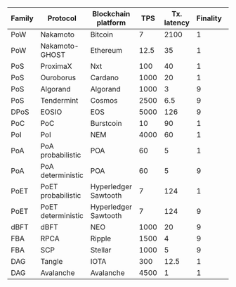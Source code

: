 | Family | Protocol           | Blockchain platform  | TPS  | Tx. latency | Finality | No.cons. Nodes | No.nodes | Fees   | Reward   | Power consumption | Hardware dependency | Fault-tolerance | 51 attack | Double spending |
|--------|--------------------|----------------------|------|-------------|----------|----------------|----------|--------|----------|-------------------|---------------------|-----------------|-----------|-----------------|
| PoW    | Nakamoto           | Bitcoin              | 7    | 2100        | 1        | 1000000        | 10000    | 13     | 51118992 | 9                 | 9                   | 50              | 1         | 1               |
| PoW    | Nakamoto-GHOST     | Ethereum             | 12.5 | 35          | 1        | 100000         | 8359     | 13     | 36435200 | 9                 | 9                   | 50              | 1         | 1               |
| PoS    | ProximaX           | Nxt                  | 100  | 40          | 1        | 117            | 1371     | 0.05   | 16524    | 1                 | 1                   | 50              | 1         | 5               |
| PoS    | Ouroborus          | Cardano              | 1000 | 20          | 1        | 368226         | 1955     | 0.25   | 3132000  | 1                 | 1                   | 50              | 1         | 5               |
| PoS    | Algorand           | Algorand             | 1000 | 3           | 9        | 100            | 100      | 0.01   | 800000   | 1                 | 1                   | 33              | 1         | 5               |
| PoS    | Tendermint         | Cosmos               | 2500 | 6.5         | 9        | 10000          | 20       | 0.5    | 68670000 | 1                 | 1                   | 33              | 1         | 5               |
| DPoS   | EOSIO              | EOS                  | 5000 | 126         | 9        | 86371          | 14       | 0.0001 | 23100    | 1                 | 1                   | 33              | 1         | 1               |
| PoC    | PoC                | Burstcoin            | 10   | 90          | 1        | 10000          | 977      | 0.01   | 76.3449  | 5                 | 9                   | 50              | 1         | 1               |
| PoI    | PoI                | NEM                  | 4000 | 60          | 1        | 100            | 403      | 0.03   | 733.86   | 1                 | 1                   | 50              | 9         | 9               |
| PoA    | PoA probabilistic  | POA                  | 60   | 5           | 1        | 12             | 12       | 0.01   | 1730     | 1                 | 9                   | 50              | 9         | 1               |
| PoA    | PoA deterministic  | POA                  | 60   | 5           | 9        | 12             | 12       | 0.01   | 1730     | 1                 | 9                   | 33              | 9         | 9               |
| PoET   | PoET probabilistic | Hyperledger Sawtooth | 7    | 124         | 1        | 15             | 15       | 0.0001 | 0.0001   | 1                 | 9                   | 50              | 9         | 9               |
| PoET   | PoET deterministic | Hyperledger Sawtooth | 7    | 124         | 9        | 15             | 15       | 0.0001 | 0.0001   | 1                 | 9                   | 33              | 9         | 9               |
| dBFT   | dBFT               | NEO                  | 1000 | 20          | 9        | 7              | 100      | 0.0001 | 336000   | 1                 | 1                   | 33              | 1         | 1               |
| FBA    | RPCA               | Ripple               | 1500 | 4           | 9        | 100            | 884      | 0.01   | 560      | 1                 | 1                   | 20              | 9         | 9               |
| FBA    | SCP                | Stellar              | 1000 | 5           | 9        | 65             | 44       | 0.01   | 0.0001   | 1                 | 1                   | 33              | 9         | 9               |
| DAG    | Tangle             | IOTA                 | 300  | 12.5        | 1        | 100000         | 25       | 0.0001 | 0.0001   | 1                 | 1                   | 50              | 9         | 9               |
| DAG    | Avalanche          | Avalanche            | 4500 | 1           | 1        | 834            | 834      | 0.01   | 7506     | 1                 | 1                   | 33              | 9         | 9               |
